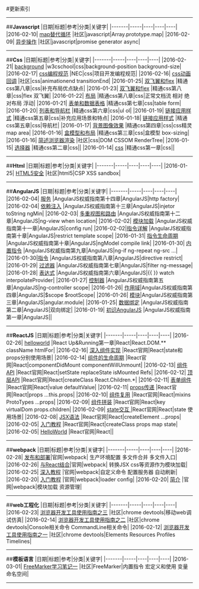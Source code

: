 ﻿#更新索引



---
##**Javascript**
|日期|标题|参考|分类|关键字|
|-------|-----|----|----|----|
|2016-02-10| [map替代循环][1] |社区|javascript|Array.prototype.map|
|2016-02-09| [异步操作][2] |社区|javascript|promise generator async|



---
##**Css**
|日期|标题|参考|分类|关键字|
|-------|-----|----|----|----|
|2016-02-21|  [background][3] |w3cschool|css|background-position background-size|
|2016-02-17|  [css编程规范][4] |NEC|css|项目开发编程规范|
|2016-02-16|  [css动画回调][5] |社区|css|animationend transitionEnd|
|2016-01-25|  [双飞翼和flex][6] |精通css第八章|css|补充布局优点缺点|
|2016-01-23| [双飞翼和flex][7] |精通css第八章|css|flex 双飞翼|
|2016-01-22| [布局][8] |精通css第八章|css|正常文档流 相对 绝对布局  浮动|
|2016-01-21| [表单和数据表格][9] |精通css第七章|css|table form|
|2016-01-20| [列表和导航栏][10] |精通css第六章|css|ul ol|
|2016-01-19| [链接应用样式][11] |精通css第五章|css|补充应用场景和特点|
|2016-01-18| [链接应用样式][12] |精通css第五章|css|导航栏|
|2016-01-17| [背景图像效果][13] |精通css第四章|css|css精灵 map area|
|2016-01-16| [盒模型和布局][14] |精通css第三章|css|盒模型 box-sizing|
|2016-01-16| [简述浏览器渲染][15] |社区|css|DOM CSSOM RenderTree|
|2016-01-15| [选择器][16] |精通css第二章|css||
|2016-01-14| [css][17] |精通css第一章|css||


---
##**Html**
|日期|标题|参考|分类|关键字|
|-------|-----|----|----|----|
|2016-01-25| [HTML5安全][18] |社区|html5|CSP XSS sandbox|



---
##**AngularJS**
|日期|标题|参考|分类|关键字|
|-------|-----|----|----|----|
|2016-02-04| [服务][19] |AngularJS权威指南第十四章|AngularJS|http factory|
|2016-02-04| [依赖注入][20] |AngularJS权威指南第十三章|AngularJS|injetor toString ngMin|
|2016-02-03| [多重视图和路由][21] |AngularJS权威指南第十二章|AngularJS|ng-view when location|
|2016-02-02| [模块加载][22] |AngularJS权威指南第十一章|AngularJS|config run|
|2016-02-02|[指令详解][23] |AngularJS权威指南第十章|AngularJS|restrict template scope|
|2016-01-31| [指令生命周期][24] |AngularJS权威指南第十章|AngularJS|ngModel compile link|
|2016-01-30| [内置指令][25] |AngularJS权威指南第九章|AngularJS|ng-if ng-repeat ng-src ...|
|2016-01-30|[指令][26] |AngularJS权威指南第八章|AngularJS|directive restrict|
|2016-01-29| [过滤器][27] |AngularJS权威指南第七章|AngularJS|filter ng-message|
|2016-01-28| [表达式][28] |AngularJS权威指南第六章|AngularJS|{{ }} watch interpolateProvider|
|2016-01-27| [控制器][29] |AngularJS权威指南第五章|AngularJS|ng-controller scope|
|2016-01-26| [作用域][30]|AngularJS权威指南第四章|AngularJS|\$scope $rootScope|
|2016-01-26| [模块][31]|AngularJS权威指南第三章|AngularJS|angular.module|
|2016-01-25| [数据绑定][32] |AngularJS权威指南第二章|AngularJS|双向绑定|
|2016-01-19| [初识AngularJS][33] |AngularJS权威指南第一章|AngularJS||


---
##**ReactJS**
|日期|标题|参考|分类|关键字|
|-------|-----|----|----|----|
|2016-02-26| [helloworld][34] |React Up&Running第一章|React|React.DOM.** className htmlFor|
|2016-02-16| [深入组件实现][35] |React官网|React|state和props分别使用场景|
|2016-02-14| [组件的生命周期][36] |React官网|React|componentDidMount componentWillUnmount|
|2016-02-13| [组件API][37] |React官网|React|setState replaceState isMounted Refs|
|2016-02-12| [顶层API][38] |React官网|React|createClass  React.Children.*|
|2016-02-11| [表单组件][39] |React官网|React|value defaultValue|
|2016-02-11| [props传递][40] |React官网|React|props ...this.props|
|2016-02-10| [组件复用][41] |React官网|React|mixins ProtoTypes ...props|
|2016-02-09| [组件拼装][42] |React官网|React|key virtualDom props.children|
|2016-02-09| [state交互 ][43]|React官网|React|state 使用场景|
|2016-02-08| [JSX语法][44] |React官网|React|createElement ...props|
|2016-02-05| [入门教程][45] |React官网|React|createClass props map state|
|2016-02-05| [HelloWorld][46] |React官网|React||


---
##**webpack**
|日期|标题|参考|分类|关键字|
|-------|-----|----|----|----|
|2016-02-28| [发布和部署][47]|官网|webpack| 生产环境配置 多文件合并 多文件入口|
|2016-02-26| [与React结合][48]|官网|webpack| 转换JSX css等资源作为模块加载|
|2016-02-25| [深入教程][49] |官网|webpack|自定义命令 配置服务器 自动刷新|
|2016-02-20| [入门教程][50] |官网|webpack|loader config|
|2016-02-20| [简介][51] |官网|webpack|模块加载 资源管理|


---
##**web工程化**
|日期|标题|参考|分类|关键字|
|-------|-----|----|----|----|
|2016-02-23| [浏览器开发工具使用指南之三][52] |社区|chrome devtools|移动web调试仿真|
|2016-02-14| [浏览器开发工具使用指南之二][53] |社区|chrome devtools|Console相关命令 CommandLine相关命令|
|2016-02-12| [浏览器开发工具使用指南之一][54] |社区|chrome devtools|Elements Resources Profiles Timelines|


---
##**模板语言**
|日期|标题|参考|分类|关键字|
|-------|-----|----|----|----|
|2016-03-01| [FreeMarker学习笔记一][55] |社区|FreeMarker|内置指令 宏定义和使用 变量 命名空间|



---


  [1]: https://github.com/brizer/Study-Notes/blob/master/%E5%BF%83%E5%BE%97%E4%BD%93%E4%BC%9A/%E8%AF%BE%E4%BD%99%E5%AD%A6%E4%B9%A0/map%E6%9B%BF%E4%BB%A3for%E5%BE%AA%E7%8E%AF.md
  [2]: https://github.com/brizer/Study-Notes/blob/master/%E5%BF%83%E5%BE%97%E4%BD%93%E4%BC%9A/%E8%AF%BE%E4%BD%99%E5%AD%A6%E4%B9%A0/javascript%E5%BC%82%E6%AD%A5%E6%93%8D%E4%BD%9C.md
  [3]: https://github.com/brizer/Study-Notes/blob/master/%E5%BF%83%E5%BE%97%E4%BD%93%E4%BC%9A/%E8%AF%BE%E4%BD%99%E5%AD%A6%E4%B9%A0/css%E5%B1%9E%E6%80%A7%E4%B9%8Bbackground.md
  [4]: https://www.zybuluo.com/brizer/note/288094
  [5]: https://github.com/brizer/Study-Notes/blob/master/%E5%BF%83%E5%BE%97%E4%BD%93%E4%BC%9A/%E8%AF%BE%E4%BD%99%E5%AD%A6%E4%B9%A0/CSS%E5%8A%A8%E7%94%BB%E5%9B%9E%E8%B0%83.md
  [6]: https://github.com/brizer/Study-Notes/blob/master/%E5%BF%83%E5%BE%97%E4%BD%93%E4%BC%9A/%E8%AF%BB%E4%B9%A6%E7%AC%94%E8%AE%B0/%E7%B2%BE%E9%80%9Acss/%E7%AC%AC%E5%85%AB%E7%AB%A0%E5%B8%83%E5%B1%802.md
  [7]: https://github.com/brizer/Study-Notes/blob/master/%E5%BF%83%E5%BE%97%E4%BD%93%E4%BC%9A/%E8%AF%BB%E4%B9%A6%E7%AC%94%E8%AE%B0/%E7%B2%BE%E9%80%9Acss/%E7%AC%AC%E5%85%AB%E7%AB%A0%E5%B8%83%E5%B1%802.md
  [8]: https://github.com/brizer/Study-Notes/blob/master/%E5%BF%83%E5%BE%97%E4%BD%93%E4%BC%9A/%E8%AF%BB%E4%B9%A6%E7%AC%94%E8%AE%B0/%E7%B2%BE%E9%80%9Acss/%E7%AC%AC%E5%85%AB%E7%AB%A0%E5%B8%83%E5%B1%80.md
  [9]: https://github.com/brizer/Study-Notes/blob/master/%E5%BF%83%E5%BE%97%E4%BD%93%E4%BC%9A/%E8%AF%BB%E4%B9%A6%E7%AC%94%E8%AE%B0/%E7%B2%BE%E9%80%9Acss/%E7%AC%AC%E4%B8%83%E7%AB%A0%E5%AF%B9%E8%A1%A8%E5%8D%95%E5%92%8C%E6%95%B0%E6%8D%AE%E8%A1%A8%E6%A0%BC%E5%BA%94%E7%94%A8%E6%A0%B7%E5%BC%8F.md
  [10]: https://github.com/brizer/Study-Notes/blob/master/%E5%BF%83%E5%BE%97%E4%BD%93%E4%BC%9A/%E8%AF%BB%E4%B9%A6%E7%AC%94%E8%AE%B0/%E7%B2%BE%E9%80%9Acss/%E7%AC%AC%E5%85%AD%E7%AB%A0%E5%88%97%E8%A1%A8%E6%A0%B7%E5%BC%8F%E5%92%8C%E5%AF%BC%E8%88%AA%E6%A0%8F.md
  [11]: https://github.com/brizer/Study-Notes/blob/master/%E5%BF%83%E5%BE%97%E4%BD%93%E4%BC%9A/%E8%AF%BB%E4%B9%A6%E7%AC%94%E8%AE%B0/%E7%B2%BE%E9%80%9Acss/%E7%AC%AC%E4%BA%94%E7%AB%A0%E5%AF%B9%E9%93%BE%E6%8E%A5%E5%BA%94%E7%94%A8%E6%A0%B7%E5%BC%8F.md
  [12]: https://github.com/brizer/Study-Notes/blob/master/%E5%BF%83%E5%BE%97%E4%BD%93%E4%BC%9A/%E8%AF%BB%E4%B9%A6%E7%AC%94%E8%AE%B0/%E7%B2%BE%E9%80%9Acss/%E7%AC%AC%E4%BA%94%E7%AB%A0%E5%AF%B9%E9%93%BE%E6%8E%A5%E5%BA%94%E7%94%A8%E6%A0%B7%E5%BC%8F.md
  [13]: https://github.com/brizer/Study-Notes/blob/master/%E5%BF%83%E5%BE%97%E4%BD%93%E4%BC%9A/%E8%AF%BB%E4%B9%A6%E7%AC%94%E8%AE%B0/%E7%B2%BE%E9%80%9Acss/%E7%AC%AC%E5%9B%9B%E7%AB%A0%E8%83%8C%E6%99%AF%E5%9B%BE%E5%83%8F%E6%95%88%E6%9E%9C.md
  [14]: https://github.com/brizer/Study-Notes/blob/master/%E5%BF%83%E5%BE%97%E4%BD%93%E4%BC%9A/%E8%AF%BB%E4%B9%A6%E7%AC%94%E8%AE%B0/%E7%B2%BE%E9%80%9Acss/%E7%AC%AC%E4%B8%89%E7%AB%A0%E7%9B%92%E6%A8%A1%E5%9E%8B%E5%92%8C%E5%B8%83%E5%B1%80.md
  [15]: https://github.com/brizer/Study-Notes/blob/master/%E5%BF%83%E5%BE%97%E4%BD%93%E4%BC%9A/%E8%AF%BE%E4%BD%99%E5%AD%A6%E4%B9%A0/%E7%AE%80%E8%BF%B0%E6%B5%8F%E8%A7%88%E5%99%A8%E6%B8%B2%E6%9F%93%E6%9C%BA%E5%88%B6.md
  [16]: https://github.com/brizer/Study-Notes/blob/master/%E5%BF%83%E5%BE%97%E4%BD%93%E4%BC%9A/%E8%AF%BB%E4%B9%A6%E7%AC%94%E8%AE%B0/%E7%B2%BE%E9%80%9Acss/%E7%AC%AC%E4%BA%8C%E7%AB%A0%E9%80%89%E6%8B%A9%E5%99%A8.md
  [17]: https://github.com/brizer/Study-Notes/blob/master/%E5%BF%83%E5%BE%97%E4%BD%93%E4%BC%9A/%E8%AF%BB%E4%B9%A6%E7%AC%94%E8%AE%B0/%E7%B2%BE%E9%80%9Acss/%E7%AC%AC%E4%B8%80%E7%AB%A0.md
  [18]: https://github.com/brizer/Study-Notes/blob/master/%E5%BF%83%E5%BE%97%E4%BD%93%E4%BC%9A/%E8%AF%BE%E4%BD%99%E5%AD%A6%E4%B9%A0/HTML5%E5%AF%B9%E5%AE%89%E5%85%A8%E6%80%A7%E7%9A%84%E6%94%B9%E8%BF%9B.md
  [19]: https://github.com/brizer/Study-Notes/blob/master/%E5%BF%83%E5%BE%97%E4%BD%93%E4%BC%9A/%E8%AF%BB%E4%B9%A6%E7%AC%94%E8%AE%B0/AngularJS%E6%9D%83%E5%A8%81%E6%8C%87%E5%8D%97/AngularJS%E6%9D%83%E5%A8%81%E6%8C%87%E5%8D%97%E7%AC%AC%E5%8D%81%E5%9B%9B%E7%AB%A0%E4%B9%8B%E6%9C%8D%E5%8A%A1.md
  [20]: https://github.com/brizer/Study-Notes/blob/master/%E5%BF%83%E5%BE%97%E4%BD%93%E4%BC%9A/%E8%AF%BB%E4%B9%A6%E7%AC%94%E8%AE%B0/AngularJS%E6%9D%83%E5%A8%81%E6%8C%87%E5%8D%97/AngularJS%E6%9D%83%E5%A8%81%E6%8C%87%E5%8D%97%E7%AC%AC%E5%8D%81%E4%B8%89%E7%AB%A0%E4%B9%8B%E4%BE%9D%E8%B5%96%E6%B3%A8%E5%85%A5.md
  [21]: https://github.com/brizer/Study-Notes/blob/master/%E5%BF%83%E5%BE%97%E4%BD%93%E4%BC%9A/%E8%AF%BB%E4%B9%A6%E7%AC%94%E8%AE%B0/AngularJS%E6%9D%83%E5%A8%81%E6%8C%87%E5%8D%97/AngularJS%E6%9D%83%E5%A8%81%E6%8C%87%E5%8D%97%E5%8D%81%E4%BA%8C%E7%AB%A0%E4%B9%8B%E5%A4%9A%E9%87%8D%E8%A7%86%E5%9B%BE%E5%92%8C%E8%B7%AF%E7%94%B1.md
  [22]: https://github.com/brizer/Study-Notes/blob/master/%E5%BF%83%E5%BE%97%E4%BD%93%E4%BC%9A/%E8%AF%BB%E4%B9%A6%E7%AC%94%E8%AE%B0/AngularJS%E6%9D%83%E5%A8%81%E6%8C%87%E5%8D%97/AngularJS%E6%9D%83%E5%A8%81%E6%8C%87%E5%8D%97%E7%AC%AC%E5%8D%81%E4%B8%80%E7%AB%A0%E4%B9%8B%E6%A8%A1%E5%9D%97%E5%8A%A0%E8%BD%BD.md
  [23]: https://github.com/brizer/Study-Notes/blob/master/%E5%BF%83%E5%BE%97%E4%BD%93%E4%BC%9A/%E8%AF%BB%E4%B9%A6%E7%AC%94%E8%AE%B0/AngularJS%E6%9D%83%E5%A8%81%E6%8C%87%E5%8D%97/AngularJS%E6%9D%83%E5%A8%81%E6%8C%87%E5%8D%97%E7%AC%AC%E5%8D%81%E7%AB%A0%E4%B9%8B%E6%8C%87%E4%BB%A4%E8%AF%A6%E8%A7%A3.md
  [24]: https://github.com/brizer/Study-Notes/blob/master/%E5%BF%83%E5%BE%97%E4%BD%93%E4%BC%9A/%E8%AF%BB%E4%B9%A6%E7%AC%94%E8%AE%B0/AngularJS%E6%9D%83%E5%A8%81%E6%8C%87%E5%8D%97/AngularJS%E6%9D%83%E5%A8%81%E6%8C%87%E5%8D%97%E7%AC%AC%E5%8D%81%E7%AB%A0%E4%B9%8B%E6%8C%87%E4%BB%A4%E7%94%9F%E5%91%BD%E5%91%A8%E6%9C%9F.md
  [25]: https://github.com/brizer/Study-Notes/blob/master/%E5%BF%83%E5%BE%97%E4%BD%93%E4%BC%9A/%E8%AF%BB%E4%B9%A6%E7%AC%94%E8%AE%B0/AngularJS%E6%9D%83%E5%A8%81%E6%8C%87%E5%8D%97/AngularJS%E6%9D%83%E5%A8%81%E6%8C%87%E5%8D%97%E7%AC%AC%E4%B9%9D%E7%AB%A0%E4%B9%8B%E5%86%85%E7%BD%AE%E6%8C%87%E4%BB%A4.md
  [26]: https://github.com/brizer/Study-Notes/blob/master/%E5%BF%83%E5%BE%97%E4%BD%93%E4%BC%9A/%E8%AF%BB%E4%B9%A6%E7%AC%94%E8%AE%B0/AngularJS%E6%9D%83%E5%A8%81%E6%8C%87%E5%8D%97/AngularJS%E6%9D%83%E5%A8%81%E6%8C%87%E5%8D%97%E7%AC%AC%E5%85%AB%E7%AB%A0%E4%B9%8B%E6%8C%87%E4%BB%A4%E7%AE%80%E4%BB%8B.md
  [27]: https://github.com/brizer/Study-Notes/blob/master/%E5%BF%83%E5%BE%97%E4%BD%93%E4%BC%9A/%E8%AF%BB%E4%B9%A6%E7%AC%94%E8%AE%B0/AngularJS%E6%9D%83%E5%A8%81%E6%8C%87%E5%8D%97/AngularJS%E6%9D%83%E5%A8%81%E6%8C%87%E5%8D%97%E7%AC%AC%E4%B8%83%E7%AB%A0%E4%B9%8B%E8%BF%87%E6%BB%A4%E5%99%A8.md
  [28]: https://github.com/brizer/Study-Notes/blob/master/%E5%BF%83%E5%BE%97%E4%BD%93%E4%BC%9A/%E8%AF%BB%E4%B9%A6%E7%AC%94%E8%AE%B0/AngularJS%E6%9D%83%E5%A8%81%E6%8C%87%E5%8D%97/AngularJS%E6%9D%83%E5%A8%81%E6%8C%87%E5%8D%97%E7%AC%AC%E5%85%AD%E7%AB%A0%E4%B9%8B%E8%A1%A8%E8%BE%BE%E5%BC%8F.md
  [29]: https://github.com/brizer/Study-Notes/blob/master/%E5%BF%83%E5%BE%97%E4%BD%93%E4%BC%9A/%E8%AF%BB%E4%B9%A6%E7%AC%94%E8%AE%B0/AngularJS%E6%9D%83%E5%A8%81%E6%8C%87%E5%8D%97/Angular%E6%9D%83%E5%A8%81%E6%8C%87%E5%8D%97%E7%AC%AC%E4%BA%94%E7%AB%A0%E4%B9%8B%E6%8E%A7%E5%88%B6%E5%99%A8.md
  [30]: https://github.com/brizer/Study-Notes/blob/master/%E5%BF%83%E5%BE%97%E4%BD%93%E4%BC%9A/%E8%AF%BB%E4%B9%A6%E7%AC%94%E8%AE%B0/AngularJS%E6%9D%83%E5%A8%81%E6%8C%87%E5%8D%97/Angular%E6%9D%83%E5%A8%81%E6%8C%87%E5%8D%97%E7%AC%AC%E5%9B%9B%E7%AB%A0scope.md
  [31]: https://github.com/brizer/Study-Notes/blob/master/%E5%BF%83%E5%BE%97%E4%BD%93%E4%BC%9A/%E8%AF%BB%E4%B9%A6%E7%AC%94%E8%AE%B0/AngularJS%E6%9D%83%E5%A8%81%E6%8C%87%E5%8D%97/Angular%E6%9D%83%E5%A8%81%E6%8C%87%E5%8D%97%E7%AC%AC%E4%B8%89%E7%AB%A0module.md
  [32]: https://github.com/brizer/Study-Notes/blob/master/%E5%BF%83%E5%BE%97%E4%BD%93%E4%BC%9A/%E8%AF%BB%E4%B9%A6%E7%AC%94%E8%AE%B0/AngularJS%E6%9D%83%E5%A8%81%E6%8C%87%E5%8D%97/%E7%AC%AC%E4%BA%8C%E7%AB%A0%E6%95%B0%E6%8D%AE%E7%BB%91%E5%AE%9A.md
  [33]: https://github.com/brizer/Study-Notes/blob/master/%E5%BF%83%E5%BE%97%E4%BD%93%E4%BC%9A/%E8%AF%BB%E4%B9%A6%E7%AC%94%E8%AE%B0/AngularJS%E6%9D%83%E5%A8%81%E6%8C%87%E5%8D%97/%E7%AC%AC%E4%B8%80%E7%AB%A0%E5%88%9D%E8%AF%86AngularJS.md
  [34]: https://github.com/brizer/Study-Notes/blob/master/%E5%BF%83%E5%BE%97%E4%BD%93%E4%BC%9A/%E8%AF%BB%E4%B9%A6%E7%AC%94%E8%AE%B0/React%20Up&Running/%E7%AC%AC%E4%B8%80%E7%AB%A0Hello%20World.md
  [35]: https://github.com/brizer/Study-Notes/blob/master/%E5%BF%83%E5%BE%97%E4%BD%93%E4%BC%9A/%E7%A4%BE%E5%8C%BA/React/%E7%AC%AC%E5%8D%81%E4%BA%8C%E8%AF%BE%E6%B7%B1%E5%85%A5%E7%BB%84%E4%BB%B6%E5%AE%9E%E7%8E%B0.md
  [36]: https://github.com/brizer/Study-Notes/blob/master/%E5%BF%83%E5%BE%97%E4%BD%93%E4%BC%9A/%E7%A4%BE%E5%8C%BA/React/%E7%AC%AC%E5%8D%81%E4%B8%80%E8%AF%BE%E7%BB%84%E4%BB%B6%E7%9A%84%E7%94%9F%E5%91%BD%E5%91%A8%E6%9C%9F.md
  [37]: https://github.com/brizer/Study-Notes/blob/master/%E5%BF%83%E5%BE%97%E4%BD%93%E4%BC%9A/%E7%A4%BE%E5%8C%BA/React/%E7%AC%AC%E5%8D%81%E8%AF%BE%E7%BB%84%E4%BB%B6API.md
  [38]: https://github.com/brizer/Study-Notes/blob/master/%E5%BF%83%E5%BE%97%E4%BD%93%E4%BC%9A/%E7%A4%BE%E5%8C%BA/React/%E7%AC%AC%E4%B9%9D%E8%AF%BE%E9%A1%B6%E5%B1%82API.md
  [39]: https://github.com/brizer/Study-Notes/blob/master/%E5%BF%83%E5%BE%97%E4%BD%93%E4%BC%9A/%E7%A4%BE%E5%8C%BA/React/%E7%AC%AC%E5%85%AB%E8%AF%BE%E8%A1%A8%E5%8D%95%E7%BB%84%E4%BB%B6.md
  [40]: https://github.com/brizer/Study-Notes/blob/master/%E5%BF%83%E5%BE%97%E4%BD%93%E4%BC%9A/%E7%A4%BE%E5%8C%BA/React/%E7%AC%AC%E4%B8%83%E8%AF%BEprops%E4%BC%A0%E9%80%92.md
  [41]: https://github.com/brizer/Study-Notes/blob/master/%E5%BF%83%E5%BE%97%E4%BD%93%E4%BC%9A/%E7%A4%BE%E5%8C%BA/React/%E7%AC%AC%E5%85%AD%E8%AF%BE%E5%8F%AF%E5%A4%8D%E7%94%A8%E7%BB%84%E4%BB%B6.md
  [42]: https://github.com/brizer/Study-Notes/blob/master/%E5%BF%83%E5%BE%97%E4%BD%93%E4%BC%9A/%E7%A4%BE%E5%8C%BA/React/%E7%AC%AC%E4%BA%94%E8%AF%BE%E7%BB%84%E4%BB%B6%E6%8B%BC%E8%A3%85.md
  [43]: https://github.com/brizer/Study-Notes/blob/master/%E5%BF%83%E5%BE%97%E4%BD%93%E4%BC%9A/%E7%A4%BE%E5%8C%BA/React/%E7%AC%AC%E5%9B%9B%E8%AF%BEstate%E4%BA%A4%E4%BA%92.md
  [44]: https://github.com/brizer/Study-Notes/blob/master/%E5%BF%83%E5%BE%97%E4%BD%93%E4%BC%9A/%E7%A4%BE%E5%8C%BA/React/%E7%AC%AC%E4%B8%89%E8%AF%BEJSX%E8%AF%AD%E6%B3%95.md
  [45]: https://github.com/brizer/Study-Notes/blob/master/%E5%BF%83%E5%BE%97%E4%BD%93%E4%BC%9A/%E7%A4%BE%E5%8C%BA/React/%E7%AC%AC%E4%BA%8C%E8%AF%BE%E5%85%A5%E9%97%A8%E6%95%99%E7%A8%8B.md
  [46]: https://github.com/brizer/Study-Notes/blob/master/%E5%BF%83%E5%BE%97%E4%BD%93%E4%BC%9A/%E7%A4%BE%E5%8C%BA/React/%E7%AC%AC%E4%B8%80%E8%AF%BEHelloWorld.md
  [47]: https://github.com/brizer/Study-Notes/blob/master/%E5%BF%83%E5%BE%97%E4%BD%93%E4%BC%9A/%E7%A4%BE%E5%8C%BA/WebPack/005%E5%8F%91%E5%B8%83%E5%92%8C%E9%83%A8%E7%BD%B2.md
  [48]: https://github.com/brizer/Study-Notes/blob/master/%E5%BF%83%E5%BE%97%E4%BD%93%E4%BC%9A/%E7%A4%BE%E5%8C%BA/WebPack/004%E4%B8%8EReact%E7%BB%93%E5%90%88.md
  [49]: https://github.com/brizer/Study-Notes/blob/master/%E5%BF%83%E5%BE%97%E4%BD%93%E4%BC%9A/%E7%A4%BE%E5%8C%BA/WebPack/003%E6%B7%B1%E5%85%A5%E6%95%99%E7%A8%8B.md
  [50]: https://github.com/brizer/Study-Notes/blob/master/%E5%BF%83%E5%BE%97%E4%BD%93%E4%BC%9A/%E7%A4%BE%E5%8C%BA/WebPack/002%E5%85%A5%E9%97%A8%E6%95%99%E7%A8%8B.md
  [51]: https://github.com/brizer/Study-Notes/blob/master/%E5%BF%83%E5%BE%97%E4%BD%93%E4%BC%9A/%E7%A4%BE%E5%8C%BA/WebPack/001%E7%AE%80%E4%BB%8B.md
  [52]: https://github.com/brizer/Study-Notes/blob/master/%E5%BF%83%E5%BE%97%E4%BD%93%E4%BC%9A/%E7%A4%BE%E5%8C%BA/ChromeDevtools/Chrome%20Devtools%20%E4%BD%BF%E7%94%A8%E6%8C%87%E5%8D%97%E4%B9%8B%E4%B8%89.md
  [53]: https://github.com/brizer/Study-Notes/blob/master/%E5%BF%83%E5%BE%97%E4%BD%93%E4%BC%9A/%E7%A4%BE%E5%8C%BA/ChromeDevtools/Chrome%20Devtools%20%E4%BD%BF%E7%94%A8%E6%8C%87%E5%8D%97%E4%B9%8B%E4%BA%8C.md
  [54]: https://github.com/brizer/Study-Notes/blob/master/%E5%BF%83%E5%BE%97%E4%BD%93%E4%BC%9A/%E7%A4%BE%E5%8C%BA/ChromeDevtools/chrome%20devtools%E4%BD%BF%E7%94%A8%E6%8C%87%E5%8D%97%E4%B9%8B%E4%B8%80.md
  [55]: https://github.com/brizer/Study-Notes/blob/master/%E5%BF%83%E5%BE%97%E4%BD%93%E4%BC%9A/%E7%A4%BE%E5%8C%BA/Freemarker/001Freemarker%E6%A8%A1%E6%9D%BF%E5%AD%A6%E4%B9%A0%E7%AC%94%E8%AE%B0%E4%B8%80.md